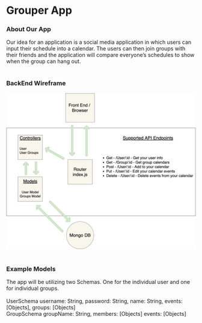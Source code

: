 <h1>Grouper App</h1>

<h3>About Our App</h3>
Our idea for an application is a social media application in which users can input their schedule into a calendar.  The users can then join groups with their friends and the application will compare everyone’s schedules to show when the group can hang out.
<br><br>

<h3>BackEnd Wireframe</h3>
<img src="./backend-diagram.jpg">
<br><br>

<h3>Example Models</h3>
The app will be utilizing two Schemas.  One for the individual user and one for individual groups.
<br><br>
UserSchema
	username: String,
	password: String,
	name: String, 
	events: [Objects],
	groups: [Objects]
<br>
GroupSchema
	groupName: String,
	members: [Objects]
	events: [Objects]
<br><br>